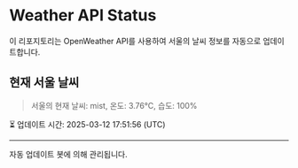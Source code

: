 
# Weather API Status

이 리포지토리는 OpenWeather API를 사용하여 서울의 날씨 정보를 자동으로 업데이트합니다.

## 현재 서울 날씨
> 서울의 현재 날씨: mist, 온도: 3.76°C, 습도: 100%

⏳ 업데이트 시간: 2025-03-12 17:51:56 (UTC)

---
자동 업데이트 봇에 의해 관리됩니다.
